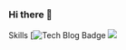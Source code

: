 ### Hi there 👋

<!--
**born-A/born-A** is a ✨ _special_ ✨ repository because its `README.md` (this file) appears on your GitHub profile.

Here are some ideas to get you started:

- 🔭 I’m currently working on ...
- 🌱 I’m currently learning ...
- 👯 I’m looking to collaborate on ...
- 🤔 I’m looking for help with ...
- 💬 Ask me about ...
- 📫 How to reach me: ...
- 😄 Pronouns: ...
- ⚡ Fun fact: ...
-->
Skills
[![Tech Blog Badge](http://img.shields.io/badge/-Tech%20blog-black?style=flat-square&logo=github&)
<img src="https://img.shields.io/badge/Spring Boot-#6DB33F?style=for-the-badge&logo=springboot&logoColor=white">
